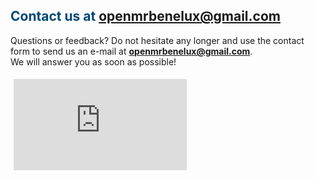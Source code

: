 ## <span style="color:#004777"> Contact us at openmrbenelux@gmail.com </span>

<span> Questions or feedback? Do not hesitate any longer and use the contact form to send us an e-mail at **openmrbenelux@gmail.com**. <br>
We will answer you as soon as possible! </span>

<style>
    .contact-form {
        position: relative;
        padding-bottom: 30%; // This is the aspect ratio
        height: 0;
        overflow: hidden;
    }
    .contact-form iframe {
        position: absolute;
        top: 5px;
        left: 5px;
        width: 55% !important;
        height: 100% !important;
    }
</style>
                                                                                                                                      
<div class="contact-form"> 
<iframe src="https://docs.google.com/forms/d/e/1FAIpQLSeaHibka3G_TOfziaCjVk6xfv0rUXD80DgJ9aJAxn_YiF78mA/viewform?embedded=true" width="1280" height="1280" frameborder="0" marginheight="0" marginwidth="0">Laden…</iframe>
</div>
